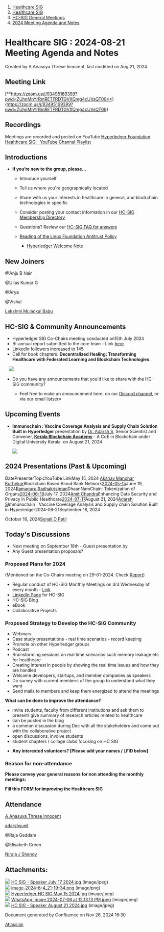 1. [Healthcare SIG](index.html)
2. [Healthcare SIG](Healthcare-SIG_20545573.html)
3. [HC-SIG General Meetings](HC-SIG-General-Meetings_20545763.html)
4. [2024 Meeting Agenda and Notes](2024-Meeting-Agenda-and-Notes_20558036.html)

# Healthcare SIG : 2024-08-21 Meeting Agenda and Notes

Created by A Anasuya Threse Innocent, last modified on Aug 21, 2024

## **Meeting Link**

[**https://zoom.us/j/93495169399?pwd=ZUhnMnYrRmRETFRDTGVXQmg4cUVsQT09**](https://zoom.us/j/93495169399?pwd=ZUhnMnYrRmRETFRDTGVXQmg4cUVsQT09)

## **Recordings**

Meetings are recorded and posted on YouTube [Hyperledger Foundation Healthcare SIG - YouTube Channel Playlist](https://www.youtube.com/playlist?list=PL0MZ85B_96CHQN9cscCdW-LZwp5GAoPrH)

## **Introductions**

- **If you’re new to the group, please…**
  
  - Introduce yourself
  - Tell us where you're geographically located
  - Share with us your interests in healthcare in general, and blockchain technologies in specific
  - Consider posting your contact information in our [HC-SIG Membership Directory](https://lf-hyperledger.atlassian.net/wiki/display/HCSIG/Membership+Directory)
  - Questions? Review our [HC-SIG FAQ for answers](https://lf-hyperledger.atlassian.net/wiki/display/HCSIG/HC-SIG+FAQ)
  - [Reading of the Linux Foundation Antitrust Policy](https://www.linuxfoundation.org/antitrust-policy "https://www.linuxfoundation.org/antitrust-policy")
    
    - [Hyperledger Welcome Note](https://docs.google.com/presentation/d/1KCkbTPhRCRl6l-rx5I23NZ5eQoMcddIG/edit?usp=sharing&ouid=109191579002622792409&rtpof=true&sd=true)

## **New Joiners**

@Anju B Nair

@Ullas Kumar G

@Arya

@Vishal

[Lekshmi Mulackal Babu](https://lf-hyperledger.atlassian.net/wiki/people/712020:409830af-43ad-4647-82e3-765ee33506b3?ref=confluence) 

## **HC-SIG &amp; Community Announcements**

- Hyperledger SIG Co-Chairs meeting conducted on15th July 2024
- Bi-annual report submitted to the core team - Link [here](https://lf-hyperledger.atlassian.net/wiki/pages/viewpage.action?pageId=20558161).
- [LinkedIn](https://www.linkedin.com/company/hyperledger-healthcare-special-interest-group/?viewAsMember=true) followers increased to 145.
- Call for book chapters: **Decentralized Healing: Transforming Healthcare with Federated Learning and Blockchain Technologies**

   ![](attachments/20558165/20564313.jpeg?height=400)

- Do you have any announcements that you'd like to share with the HC-SIG community?
  
  - Feel free to make an announcement here, on our [Discord channel](https://discord.gg/hyperledger), or via our [email listserv](https://lists.hyperledger.org/g/healthcare-sig)

## **Upcoming Events**

- **Immunochain : Vaccine Coverage Analysis and Supply Chain Solution Built in Hyperledger** presentation by [Dr. Adarsh S](https://www.linkedin.com/in/adarshsunil/), Senior Scientist and Convener, [**Kerala Blockchain Academy**](https://www.linkedin.com/company/99448237/admin/page-posts/published/?share=true) - A CoE in Blockchain under Digital University Kerala  on August 21, 2024
  
  ![](attachments/20558165/20564317.jpg?height=400)

## **2024 Presentations (Past &amp; Upcoming)**

DatePresenterTopicYouTube LinkMay 15, 2024 [Akshay Manohar Kurhekar](https://www.linkedin.com/in/akshay-kurhekar-64438a168/)Blockchain Based Blood Bank Network[2024-05-15](https://youtu.be/HwD2NN9lQ3c?feature=shared)June 19, 2024[Ramaguru Radhakrishnan](https://www.linkedin.com/in/ramaguru-radhakrishnan/)DhaanNamChain: Tokenization of Organs[2024-06-19](https://www.youtube.com/live/vNNOf7YBO14?feature=shared)July 17, 2024[Amit Chandra](https://www.linkedin.com/in/amitchandra13/)Enhancing Data Security and Privacy in Public Healthcare[2024-07-17](https://www.youtube.com/live/7hDY51Si9hQ?feature=shared)August 21, 2024[Adarsh S](https://www.linkedin.com/in/adarshsunil/)Immunochain : Vaccine Coverage Analysis and Supply chain Solution Built in Hyperledger2024-08-21September 18, 2024

October 16, 2024[Sonali D Patil](https://www.linkedin.com/in/dr-sonali-d-patil-9413681b/)

## **Today's Discussions**

- Next meeting on September 18th - Guest presentation by
- Any Guest presentation proposals?

### Proposed Plans for 2024

(Mentioned on the Co-Chairs meeting on 29-01-2024. Check [Report](https://lf-hyperledger.atlassian.net/wiki/display/HCSIG/Q4+2023+Report-+Healthcare+Special+Interest+Group))

- Regular conduct of HC-SIG Monthly Meetings on 3rd Wednesday of every month - [Link](https://zoom.us/j/93495169399?pwd=ZUhnMnYrRmRETFRDTGVXQmg4cUVsQT09)
- [LinkedIn Page](https://www.linkedin.com/company/hyperledger-healthcare-special-interest-group/about/?viewAsMember=true) for HC-SIG
- HC-SIG Blog
- eBook
- Collaborative Projects

### **Proposed Strategy to Develop the HC-SIG Community**

- Webinars
- Case study presentations - real time scenarios - record keeping
- Promote on other Hyperledger groups
- Podcast
- Brainstorming sessions on real time scenarios such memory leakage etc for healthcare
- Creating interest in people by showing the real time issues and how they are handled
- Welcome developers, startups, and member companies as speakers
- Do survey with current members of the group to understand what they want
- Send mails to members and keep them energized to attend the meetings

**What can be done to improve the attendance?**

- invite students, faculty from different institutions and ask them to present/ give summary of research articles related to healthcare
- can be posted in the blog
- a common discussion during Dec with all the stakeholders and come out with the collaborative project
- open discussions, involve students
- student chapters / collage clubs focusing on HC SIG

<!--THE END-->

- **Any interested volunteers? \[Please add your names / LFID below]**

### **Reason for non-attendance**

**Please convey your general reasons for non attending the monthly meetings:**

**Fill this [FORM](https://forms.gle/5TEyTFyyZdZSp61M9) for improving the Healthcare SIG**

## **Attendance**

[A Anasuya Threse Innocent](https://lf-hyperledger.atlassian.net/wiki/people/712020:661aa2f0-0e5a-4e8d-b57b-de10204ea99b?ref=confluence) 

[adarshsunil](https://lf-hyperledger.atlassian.net/wiki/people/5a56073315a3cc0521fa5494?ref=confluence) 

@Raja Geddam

@Elisabeth Green

[Niraja J Shenoy](https://lf-hyperledger.atlassian.net/wiki/people/712020:f485c650-3028-4d16-80ae-75f147acf78c?ref=confluence) 

## Attachments:

![](images/icons/bullet_blue.gif) [HC SIG - Speaker July 17 2024.jpg](attachments/20558165/20564314.jpg) (image/jpeg)  
![](images/icons/bullet_blue.gif) [image-2024-6-4\_21-19-34.png](attachments/20558165/20564315.png) (image/png)  
![](images/icons/bullet_blue.gif) [Hyperledger HC SIG May 15 2024.jpg](attachments/20558165/20564316.jpg) (image/jpeg)  
![](images/icons/bullet_blue.gif) [WhatsApp Image 2024-07-06 at 12.13.13 PM.jpeg](attachments/20558165/20564313.jpeg) (image/jpeg)  
![](images/icons/bullet_blue.gif) [HC SIG - Speaker August 21 2024.jpg](attachments/20558165/20564317.jpg) (image/jpeg)

Document generated by Confluence on Nov 26, 2024 16:30

[Atlassian](http://www.atlassian.com/)
